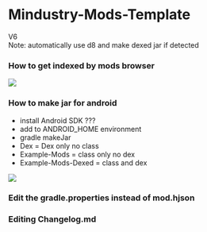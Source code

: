 # Mindustry-Mods-Template
V6\
Note: automatically use d8 and make dexed jar if detected

### How to get indexed by mods browser
![](https://cdn.discordapp.com/attachments/713346278003572777/821210982449807380/unknown.png)

### How to make jar for android
- install Android SDK ???
- add to ANDROID_HOME environment
- gradle makeJar
- Dex = Dex only no class
- Example-Mods = class only no dex
- Example-Mods-Dexed = class and dex

![](https://cdn.discordapp.com/attachments/713346278003572777/821212560820404274/unknown.png)

### Edit the gradle.properties instead of mod.hjson

### Editing Changelog.md